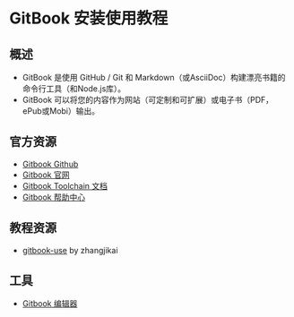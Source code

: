 # GitBook 安装使用教程

## 概述

- GitBook 是使用 GitHub / Git 和 Markdown（或AsciiDoc）构建漂亮书籍的命令行工具（和Node.js库）。
- GitBook 可以将您的内容作为网站（可定制和可扩展）或电子书（PDF，ePub或Mobi）输出。

## 官方资源

- [Gitbook Github](https://github.com/GitbookIO/gitbook)
- [Gitbook 官网](https://www.gitbook.com/)
- [Gitbook Toolchain 文档](https://toolchain.gitbook.com/)
- [Gitbook 帮助中心](https://help.gitbook.com/)

## 教程资源

- [gitbook-use](https://github.com/zhangjikai/gitbook-use) by zhangjikai

## 工具

- [Gitbook 编辑器](https://www.gitbook.com/editor)